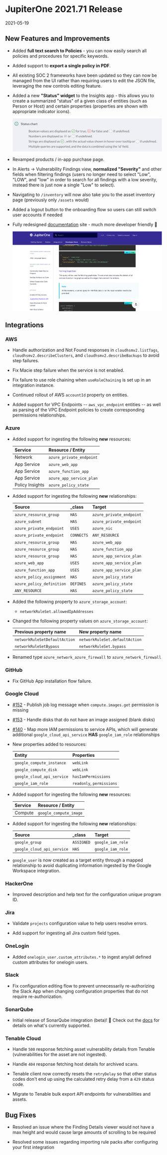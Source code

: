 # JupiterOne 2021.71 Release

2021-05-19

## New Features and Improvements

- Added **full text search to Policies** - you can now easily search all
  policies and procedures for specific keywords.

- Added support to **export a single policy in PDF**.

- All existing SOC 2 frameworks have been updated so they can now be managed
  from the UI rather than requiring users to edit the JSON file, leveraging the
  new controls editing feature.

- Added a new **"Status" widget** to the Insights app - this allows you to
  create a summarized "status" of a given class of entities (such as Person or
  Host) and certain properties (properties are shown with appropriate indicator
  icons).

  ![insights-status-chart-info](../assets/insights-status-chart-info.png)

- Revamped products / in-app purchase page.

- In Alerts -> Vulnerability Findings view, **normalized "Severity"** and other
  fields when filtering findings (users no longer need to select "Low", "LOW",
  and "low" in order to search for all findings with a low severity, instead
  there is just now a single "Low" to select).

- Navigating to `/inventory` will now also take you to the asset inventory page
  (previously only `/assets` would)

- Added a logout button to the onboarding flow so users can still switch
  user accounts if needed

- Fully redesigned [documentation](https://support.jupiterone.io) site - much
  more developer friendly 🎉 

  ![new-docs](../assets/docs-platform-api.png)

## Integrations

### AWS 

- Handle authorization and Not Found responses in `cloudhsmv2.listTags`,
  `cloudhsmv2.describeClusters`, and `cloudhsmv2.describeBackups` to avoid
  step failures.

- Fix Macie step failure when the service is not enabled.

- Fix failure to use role chaining when `useRoleChaining` is set up in an
  integration instance.

- Continued rollout of AWS `accountId` property on entities.

- Added support for VPC Endpoints -- `aws_vpc_endpoint` entities -- as well as
  parsing of the VPC Endpoint policies to create corresponding permissions
  relationships.

### Azure

- Added support for ingesting the following **new** resources:

  | Service         | Resource / Entity        |
  | --------------- | ------------------------ |
  | Network         | `azure_private_endpoint` |
  | App Service     | `azure_web_app`          |
  | App Service     | `azure_function_app`     |
  | App Service     | `azure_app_service_plan` |
  | Policy Insights | `azure_policy_state`     |

- Added support for ingesting the following **new** relationships:

  | Source                    | \_class    | Target                   |
  | ------------------------- | ---------- | ------------------------ |
  | `azure_resource_group`    | `HAS`      | `azure_private_endpoint` |
  | `azure_subnet`            | `HAS`      | `azure_private_endpoint` |
  | `azure_private_endpoint`  | `USES`     | `azure_nic`              |
  | `azure_private_endpoint`  | `CONNECTS` | `ANY_RESOURCE`           |
  | `azure_resource_group`    | `HAS`      | `azure_web_app`          |
  | `azure_resource_group`    | `HAS`      | `azure_function_app`     |
  | `azure_resource_group`    | `HAS`      | `azure_app_service_plan` |
  | `azure_web_app`           | `USES`     | `azure_app_service_plan` |
  | `azure_function_app`      | `USES`     | `azure_app_service_plan` |
  | `azure_policy_assignment` | `HAS`      | `azure_policy_state`     |
  | `azure_policy_definition` | `DEFINES`  | `azure_policy_state`     |
  | `ANY_RESOURCE`            | `HAS`      | `azure_policy_state`     |

- Added the following property to `azure_storage_account`:

  - `networkRuleSet.allowedIpAddresses`

- Changed the following property values on `azure_storage_account`:

  | Previous property name        | New property name              |
  | ----------------------------- | ------------------------------ |
  | `networkRuleSetDefaultAction` | `networkRuleSet.defaultAction` |
  | `networkRuleSetBypass`        | `networkRuleSet.bypass`        |

- Renamed type `azure_network_azure_firewall` to `azure_network_firewall`

### GitHub

- Fix GitHub App installation flow failure.

### Google Cloud

- [#152](https://github.com/JupiterOne/graph-google-cloud/issues/152) - Publish
  job log message when `compute.images.get` permission is missing

- [#153](https://github.com/JupiterOne/graph-google-cloud/issues/153) - Handle
  disks that do not have an image assigned (blank disks)

- [#140](https://github.com/JupiterOne/graph-google-cloud/issues/140) - Map more
  IAM permissions to service APIs, which will generate additional
  `google_cloud_api_service` **HAS** `google_iam_role` relationships

- New properties added to resources:

  | Entity                     | Properties                |
  | -------------------------- | ------------------------- |
  | `google_compute_instance`  | `webLink`                 |
  | `google_compute_disk`      | `webLink`                 |
  | `google_cloud_api_service` | `hasIamPermissions`       |
  | `google_iam_role`          | `readonly`, `permissions` |

- Added support for ingesting the following **new** resources:

  | Service         | Resource / Entity        |
  | --------------- | ------------------------ |
  | Compute         | `google_compute_image`   |

- Added support for ingesting the following **new** relationships:

  | Source                     | \_class    | Target            |
  | -------------------------- | ---------- | ----------------- |
  | `google_group`             | `ASSIGNED` | `google_iam_role` |
  | `google_cloud_api_service` | `HAS`      | `google_iam_role` |

- `google_user` is now created as a target entity through a mapped relationship
  to avoid duplicating information ingested by the Google Workspace integration.

### HackerOne

- Improved description and help text for the configuration unique program ID.

### Jira

- Validate `projects` configuration value to help users resolve errors.

- Add support for ingesting all Jira custom field types.

### OneLogin

- Added `onelogin_user.custom_attributes.*` to ingest any/all defined custom
  attributes for onelogin users.

### Slack

- Fix configuration editing flow to prevent unnecessarily re-authorizing the
  Slack App when changing configuration properties that do not require
  re-authorization.

### SonarQube

- Initial release of SonarQube integration (beta)! 🎉 Check out the
[docs](https://github.com/JupiterOne/graph-sonarqube/blob/master/docs/jupiterone.md)
for details on what's currently supported.

### Tenable Cloud

- Handle `500` response fetching asset vulnerability details from Tenable
  (vulnerabilities for the asset are not ingested).

- Handle `404` response fetching host details for archived scans.

- Tenable client now correctly resets the `retryDelay` so that other status codes
  don't end up using the calculated retry delay from a `429` status code.
  
- Migrate to Tenable bulk export API endpoints for vulnerabilities and assets.

## Bug Fixes
 
- Resolved an issue where the Finding Details viewer would not have a max height
  and would cause large amounts of scrolling to be required

- Resolved some issues regarding importing rule packs after configuring your
  first integration


